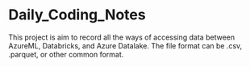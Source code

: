 # Daily_Coding_Notes
This project is aim to record all the ways of accessing data between AzureML, Databricks, and Azure Datalake. The file format can be .csv, .parquet, or other common format.
